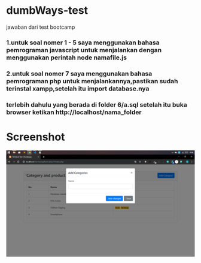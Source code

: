 # dumbWays-test
jawaban dari test bootcamp
### 1.untuk soal nomer 1 - 5 saya menggunakan bahasa pemrograman javascript untuk menjalankan dengan menggunakan perintah node namafile.js
### 2.untuk soal nomer 7 saya menggunakan bahasa pemrograman php untuk menjalankannya,pastikan sudah terinstal xampp,setelah itu import database.nya
### terlebih dahulu yang berada di folder 6/a.sql setelah itu buka browser ketikan http://localhost/nama_folder 

# Screenshot
![Repo_List](screenshow_no_7.jpg)

